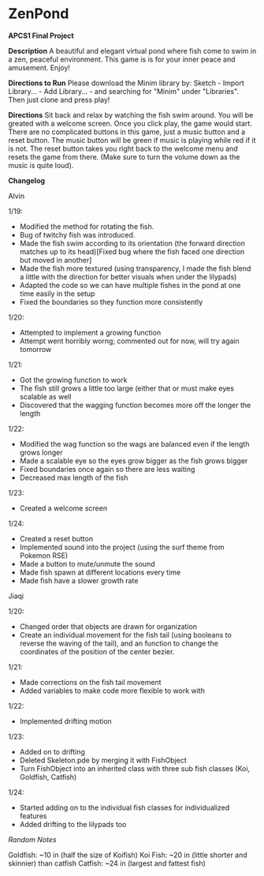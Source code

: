 # ZenPond
**APCS1 Final Project**


**Description**
A beautiful and elegant virtual pond where fish come to swim in a zen, peaceful environment. This game is is for your inner peace and amusement. Enjoy!

**Directions to Run**
Please download the Minim library by: Sketch - Import Library... - Add Library... - and searching for "Minim" under "Libraries".
Then just clone and press play!

**Directions**
Sit back and relax by watching the fish swim around. You will be greated with a welcome screen. Once you click play, the game would start. There are no complicated buttons in this game, just a music button and a reset button. The music button will be green if music is playing while red if it is not. The reset button takes you right back to the welcome menu and resets the game from there. (Make sure to turn the volume down as the music is quite loud).

**Changelog**

Alvin

1/19:
* Modified the method for rotating the fish.
* Bug of twitchy fish was introduced.
* Made the fish swim according to its orientation (the forward direction matches up to its head)[Fixed bug where the fish faced one direction but moved in another]
* Made the fish more textured (using transparency, I made the fish blend a little with the direction for better visuals when under the lilypads)
* Adapted the code so we can have multiple fishes in the pond at one time easily in the setup
* Fixed the boundaries so they function more consistently

1/20:
* Attempted to implement a growing function
* Attempt went horribly worng; commented out for now, will try again tomorrow

1/21:
* Got the growing function to work
* The fish still grows a little too large (either that or must make eyes scalable as well
* Discovered that the wagging function becomes more off the longer the length

1/22:
* Modified the wag function so the wags are balanced even if the length grows longer
* Made a scalable eye so the eyes grow bigger as the fish grows bigger
* Fixed boundaries once again so there are less waiting
* Decreased max length of the fish

1/23:
* Created a welcome screen

1/24:
* Created a reset button
* Implemented sound into the project (using the surf theme from Pokemon RSE)
* Made a button to mute/unmute the sound
* Made fish spawn at different locations every time
* Made fish have a slower growth rate

Jiaqi

1/20:
* Changed order that objects are drawn for organization
* Create an individual movement for the fish tail (using booleans to reverse the waving of the tail), and an function to change the coordinates of the position of the center bezier.

1/21:
* Made corrections on the fish tail movement 
* Added variables to make code more flexible to work with

1/22:
* Implemented drifting motion 

1/23:
* Added on to drifting
* Deleted Skeleton.pde by merging it with FishObject
* Turn FishObject into an inherited class with three sub fish classes (Koi, Goldfish, Catfish)

1/24:
* Started adding on to the individual fish classes for individualized features
* Added drifting to the lilypads too

*Random Notes*

Goldfish: ~10 in (half the size of Koifish)
Koi Fish: ~20 in (little shorter and skinnier) than catfish
Catfish: ~24 in (largest and fattest fish)
